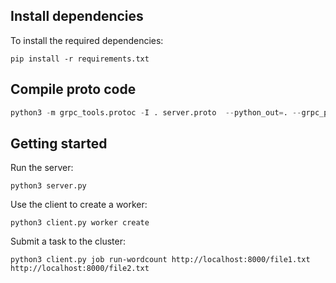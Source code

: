 ## Install dependencies

To install the required dependencies:

```pip install -r requirements.txt```

## Compile proto code

```python
python3 -m grpc_tools.protoc -I . server.proto  --python_out=. --grpc_python_out=.
```

## Getting started

Run the server:

```python3 server.py```

Use the client to create a worker:

```python3 client.py worker create```

Submit a task to the cluster:

```python3 client.py job run-wordcount http://localhost:8000/file1.txt http://localhost:8000/file2.txt```